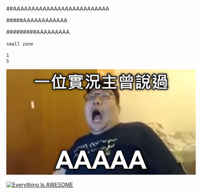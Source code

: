 ##AAAAAAAAAAAAAAAAAAAAAAAAAA


#####AAAAAAAAAAAA

#########AAAAAAAAA

`small zone`


```big zone
1
5
```


![NKFUST](nkfust.jpg "第一科大")



[![Everything Is AWESOME](https://img.youtube.com/vi/StTqXEQ2l-Y/0.jpg)](https://www.youtube.com/watch?v=StTqXEQ2l-Y "Everything Is AWESOME")
